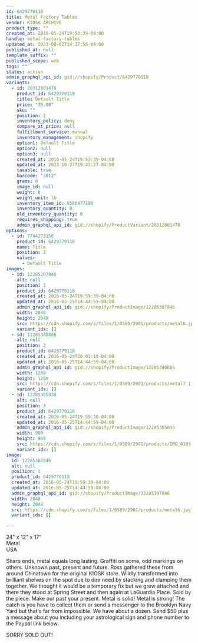 ```yaml
---
id: 6429770118
title: Metal Factory Tables
vendor: KIOSK ARCHIVE
product_type: ""
created_at: 2016-05-24T19:53:39-04:00
handle: metal-factory-tables
updated_at: 2023-08-02T14:37:56-04:00
published_at: null
template_suffix: ""
published_scope: web
tags: ""
status: active
admin_graphql_api_id: gid://shopify/Product/6429770118
variants:
  - id: 20312801478
    product_id: 6429770118
    title: Default Title
    price: "75.00"
    sku: ""
    position: 1
    inventory_policy: deny
    compare_at_price: null
    fulfillment_service: manual
    inventory_management: shopify
    option1: Default Title
    option2: null
    option3: null
    created_at: 2016-05-24T19:53:39-04:00
    updated_at: 2023-10-27T19:43:27-04:00
    taxable: true
    barcode: "3012"
    grams: 0
    image_id: null
    weight: 0
    weight_unit: lb
    inventory_item_id: 8586477190
    inventory_quantity: 0
    old_inventory_quantity: 0
    requires_shipping: true
    admin_graphql_api_id: gid://shopify/ProductVariant/20312801478
options:
  - id: 7744273158
    product_id: 6429770118
    name: Title
    position: 1
    values:
      - Default Title
images:
  - id: 12285307846
    alt: null
    position: 1
    product_id: 6429770118
    created_at: 2016-05-24T19:59:39-04:00
    updated_at: 2016-05-25T14:44:59-04:00
    admin_graphql_api_id: gid://shopify/ProductImage/12285307846
    width: 2048
    height: 2048
    src: https://cdn.shopify.com/s/files/1/0589/2901/products/metal6.jpg?v=1464201899
    variant_ids: []
  - id: 12285340806
    alt: null
    position: 2
    product_id: 6429770118
    created_at: 2016-05-24T20:01:10-04:00
    updated_at: 2016-05-25T14:44:59-04:00
    admin_graphql_api_id: gid://shopify/ProductImage/12285340806
    width: 1280
    height: 1280
    src: https://cdn.shopify.com/s/files/1/0589/2901/products/metal7_1.jpg?v=1464201899
    variant_ids: []
  - id: 12285305030
    alt: null
    position: 3
    product_id: 6429770118
    created_at: 2016-05-24T19:59:30-04:00
    updated_at: 2016-05-25T14:44:59-04:00
    admin_graphql_api_id: gid://shopify/ProductImage/12285305030
    width: 960
    height: 960
    src: https://cdn.shopify.com/s/files/1/0589/2901/products/IMG_8103.jpg?v=1464201899
    variant_ids: []
image:
  id: 12285307846
  alt: null
  position: 1
  product_id: 6429770118
  created_at: 2016-05-24T19:59:39-04:00
  updated_at: 2016-05-25T14:44:59-04:00
  admin_graphql_api_id: gid://shopify/ProductImage/12285307846
  width: 2048
  height: 2048
  src: https://cdn.shopify.com/s/files/1/0589/2901/products/metal6.jpg?v=1464201899
  variant_ids: []

---
```


24" x 12" x 17"  
Metal  
USA

Sharp ends, metal equals long lasting. Graffiti on some, odd markings on others. Unknown past, present and future. Ross gathered these from around Chinatown for the original KIOSK store. Wildly transformed into brilliant shelves on the spot due to dire need by stacking and clamping them together. We thought it would be a temporary fix but we grew attached and there they stood at Spring Street and then again at LaGuardia Place. Sold by the piece. Make our past your present. Metal is solid! Metal is strong! The catch is you have to collect them or send a messenger to the Brooklyn Navy Yard but that's far from impossible. We have about a dozen. Send $50 plus a message about you including your astrological sign and phone number to the Paypal link below.

SORRY SOLD OUT!